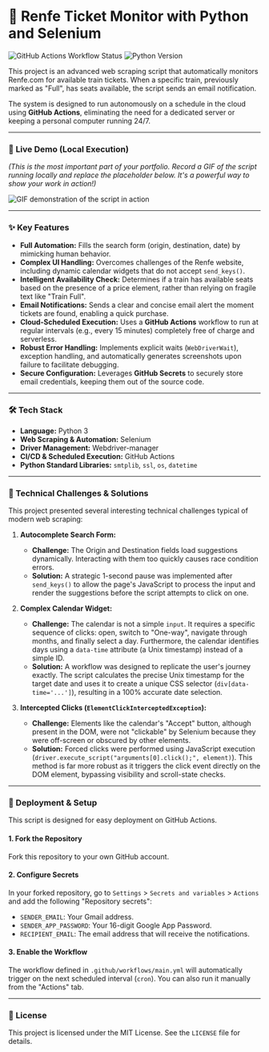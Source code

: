 # 🤖 Renfe Ticket Monitor with Python and Selenium

![GitHub Actions Workflow Status](https://img.shields.io/github/actions/workflow/status/TU_USUARIO/renfe-ticket-monitor/main.yml?style=for-the-badge&logo=github)
![Python Version](https://img.shields.io/badge/Python-3.10%2B-blue?style=for-the-badge&logo=python)

This project is an advanced web scraping script that automatically monitors Renfe.com for available train tickets. When a specific train, previously marked as "Full", has seats available, the script sends an email notification.

The system is designed to run autonomously on a schedule in the cloud using **GitHub Actions**, eliminating the need for a dedicated server or keeping a personal computer running 24/7.

---

### 🎥 Live Demo (Local Execution)

*(This is the most important part of your portfolio. Record a GIF of the script running locally and replace the placeholder below. It's a powerful way to show your work in action!)*

![GIF demonstration of the script in action](URL_TO_YOUR_GIF_HERE)

---

### ✨ Key Features

*   **Full Automation:** Fills the search form (origin, destination, date) by mimicking human behavior.
*   **Complex UI Handling:** Overcomes challenges of the Renfe website, including dynamic calendar widgets that do not accept `send_keys()`.
*   **Intelligent Availability Check:** Determines if a train has available seats based on the presence of a price element, rather than relying on fragile text like "Train Full".
*   **Email Notifications:** Sends a clear and concise email alert the moment tickets are found, enabling a quick purchase.
*   **Cloud-Scheduled Execution:** Uses a **GitHub Actions** workflow to run at regular intervals (e.g., every 15 minutes) completely free of charge and serverless.
*   **Robust Error Handling:** Implements explicit waits (`WebDriverWait`), exception handling, and automatically generates screenshots upon failure to facilitate debugging.
*   **Secure Configuration:** Leverages **GitHub Secrets** to securely store email credentials, keeping them out of the source code.

---

### 🛠️ Tech Stack

*   **Language:** Python 3
*   **Web Scraping & Automation:** Selenium
*   **Driver Management:** Webdriver-manager
*   **CI/CD & Scheduled Execution:** GitHub Actions
*   **Python Standard Libraries:** `smtplib`, `ssl`, `os`, `datetime`

---

### 🧠 Technical Challenges & Solutions

This project presented several interesting technical challenges typical of modern web scraping:

1.  **Autocomplete Search Form:**
    *   **Challenge:** The Origin and Destination fields load suggestions dynamically. Interacting with them too quickly causes race condition errors.
    *   **Solution:** A strategic 1-second pause was implemented after `send_keys()` to allow the page's JavaScript to process the input and render the suggestions before the script attempts to click on one.

2.  **Complex Calendar Widget:**
    *   **Challenge:** The calendar is not a simple `input`. It requires a specific sequence of clicks: open, switch to "One-way", navigate through months, and finally select a day. Furthermore, the calendar identifies days using a `data-time` attribute (a Unix timestamp) instead of a simple ID.
    *   **Solution:** A workflow was designed to replicate the user's journey exactly. The script calculates the precise Unix timestamp for the target date and uses it to create a unique CSS selector (`div[data-time='...']`), resulting in a 100% accurate date selection.

3.  **Intercepted Clicks (`ElementClickInterceptedException`):**
    *   **Challenge:** Elements like the calendar's "Accept" button, although present in the DOM, were not "clickable" by Selenium because they were off-screen or obscured by other elements.
    *   **Solution:** Forced clicks were performed using JavaScript execution (`driver.execute_script("arguments[0].click();", element)`). This method is far more robust as it triggers the click event directly on the DOM element, bypassing visibility and scroll-state checks.

---

### 🚀 Deployment & Setup

This script is designed for easy deployment on GitHub Actions.

#### 1. Fork the Repository

Fork this repository to your own GitHub account.

#### 2. Configure Secrets

In your forked repository, go to `Settings` > `Secrets and variables` > `Actions` and add the following "Repository secrets":

*   `SENDER_EMAIL`: Your Gmail address.
*   `SENDER_APP_PASSWORD`: Your 16-digit Google App Password.
*   `RECIPIENT_EMAIL`: The email address that will receive the notifications.

#### 3. Enable the Workflow

The workflow defined in `.github/workflows/main.yml` will automatically trigger on the next scheduled interval (`cron`). You can also run it manually from the "Actions" tab.

---

### 📜 License

This project is licensed under the MIT License. See the `LICENSE` file for details.
